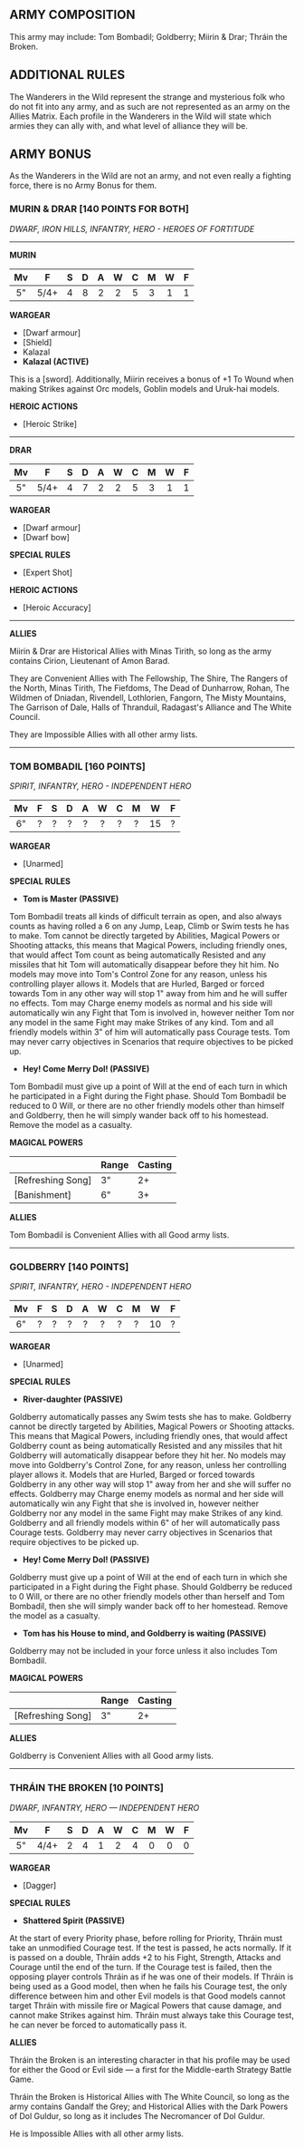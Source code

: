 ﻿## ARMY COMPOSITION

This army may include: Tom Bombadil; Goldberry; Miirin & Drar; Thráin the Broken.

## ADDITIONAL RULES

The Wanderers in the Wild represent the strange and mysterious folk who do not fit into any army, and as such are not represented as an army on the Allies Matrix. Each profile in the Wanderers in the Wild will state which armies they can ally with, and what level of alliance they will be.

## ARMY BONUS

As the Wanderers in the Wild are not an army, and not even really a fighting force, there is no Army Bonus for them.

<div class="unitCard" markdown>

### MURIN & DRAR [140 POINTS FOR BOTH]
*DWARF, IRON HILLS, INFANTRY, HERO - HEROES OF FORTITUDE*

---

**MURIN**

| Mv | F | S | D | A | W | C | M | W | F |
|:--:|:--:|:-:|:--:|:-:|:-:|:-:|:-:|:-:|:-:|
| 5" | 5/4+ | 4 | 8 | 2 | 2 | 5 | 3 | 1 | 1 |

**WARGEAR**

- [Dwarf armour]
- [Shield]
- Kalazal
- **Kalazal (ACTIVE)**

This is a [sword]. Additionally, Miirin receives a bonus of +1 To Wound when making Strikes against Orc models, Goblin models and Uruk-hai models.

**HEROIC ACTIONS**

- [Heroic Strike]

---

**DRAR**

| Mv | F | S | D | A | W | C | M | W | F |
|:--:|:--:|:-:|:--:|:-:|:-:|:-:|:-:|:-:|:-:|
| 5" | 5/4+ | 4 | 7 | 2 | 2 | 5 | 3 | 1 | 1 |

**WARGEAR**

- [Dwarf armour]
- [Dwarf bow]

**SPECIAL RULES**

- [Expert Shot]

**HEROIC ACTIONS**

- [Heroic Accuracy]

---

**ALLIES**

Miirin & Drar are Historical Allies with Minas Tirith, so long as the army contains Cirion, Lieutenant of Amon Barad.

They are Convenient Allies with The Fellowship, The Shire, The Rangers of the North, Minas Tirith, The Fiefdoms, The Dead of Dunharrow, Rohan, The Wildmen of Dniadan, Rivendell, Lothlorien, Fangorn, The Misty Mountains, The Garrison of Dale, Halls of Thranduil, Radagast's Alliance and The White Council.

They are Impossible Allies with all other army lists.

</div>

---

<div class="unitCard" markdown>

### TOM BOMBADIL [160 POINTS]
*SPIRIT, INFANTRY, HERO - INDEPENDENT HERO*

| Mv | F | S | D | A | W | C | M | W | F |
|:--:|:--:|:-:|:--:|:-:|:-:|:-:|:-:|:-:|:-:|
| 6" | ? | ? | ? | ? | ? | ? | ? | 15 | ? |

**WARGEAR**

- [Unarmed]

**SPECIAL RULES**

- **Tom is Master (PASSIVE)**

Tom Bombadil treats all kinds of difficult terrain as open, and also always counts as having rolled a 6 on any Jump, Leap, Climb or Swim tests he has to make. Tom cannot be directly targeted by Abilities, Magical Powers or Shooting attacks, this means that Magical Powers, including friendly ones, that would affect Tom count as being automatically Resisted and any missiles that hit Tom will automatically disappear before they hit him. No models may move into Tom's Control Zone for any reason, unless his controlling player allows it. Models that are Hurled, Barged or forced towards Tom in any other way will stop 1" away from him and he will suffer no effects. Tom may Charge enemy models as normal and his side will automatically win any Fight that Tom is involved in, however neither Tom nor any model in the same Fight may make Strikes of any kind. Tom and all friendly models within 3" of him will automatically pass Courage tests. Tom may never carry objectives in Scenarios that require objectives to be picked up.

- **Hey! Come Merry Dol! (PASSIVE)**

Tom Bombadil must give up a point of Will at the end of each turn in which he participated in a Fight during the Fight phase. Should Tom Bombadil be reduced to 0 Will, or there are no other friendly models other than himself and Goldberry, then he will simply wander back off to his homestead. Remove the model as a casualty.

**MAGICAL POWERS**

|     | **Range** | **Casting** |
| ---------------- | --------------- | ----------------- |
| [Refreshing Song] | 3"    | 2+    |
| [Banishment] | 6"    | 3+    |

**ALLIES**

Tom Bombadil is Convenient Allies with all Good army lists.

</div>

---

<div class="unitCard" markdown>

### GOLDBERRY [140 POINTS]
*SPIRIT, INFANTRY, HERO - INDEPENDENT HERO*

| Mv | F | S | D | A | W | C | M | W | F |
|:--:|:--:|:-:|:--:|:-:|:-:|:-:|:-:|:-:|:-:|
| 6" | ? | ? | ? | ? | ? | ? | ? | 10 | ? |

**WARGEAR**

- [Unarmed]

**SPECIAL RULES**

- **River-daughter (PASSIVE)**

Goldberry automatically passes any Swim tests she has to make. Goldberry cannot be directly targeted by Abilities, Magical Powers or Shooting attacks. This means that Magical Powers, including friendly ones, that would affect Goldberry count as being automatically Resisted and any missiles that hit Goldberry will automatically disappear before they hit her. No models may move into Goldberry's Control Zone, for any reason, unless her controlling player allows it. Models that are Hurled, Barged or forced towards Goldberry in any other way will stop 1" away from her and she will suffer no effects. Goldberry may Charge enemy models as normal and her side will automatically win any Fight that she is involved in, however neither Goldberry nor any model in the same Fight may make Strikes of any kind. Goldberry and all friendly models within 6" of her will automatically pass Courage tests. Goldberry may never carry objectives in Scenarios that require objectives to be picked
up.

- **Hey! Come Merry Dol! (PASSIVE)**

Goldberry must give up a point of Will at the end of each turn in which she participated in a Fight during the Fight phase. Should Goldberry be reduced to 0 Will, or there are no other friendly models other than herself and Tom Bombadil, then she will simply wander back off to her homestead. Remove the model as a casualty.

- **Tom has his House to mind, and Goldberry is waiting (PASSIVE)**

Goldberry may not be included in your force unless it also includes Tom Bombadil.

**MAGICAL POWERS**

|     | **Range** | **Casting** |
| ---------------- | --------------- | ----------------- |
| [Refreshing Song] | 3"    | 2+    |

**ALLIES**

Goldberry is Convenient Allies with all Good army lists.

</div>

---

<div class="unitCard" markdown>

### THRÁIN THE BROKEN [10 POINTS]
*DWARF, INFANTRY, HERO — INDEPENDENT HERO*

| Mv | F | S | D | A | W | C | M | W | F |
|:--:|:--:|:-:|:--:|:-:|:-:|:-:|:-:|:-:|:-:|
| 5" | 4/4+ | 2 | 4 | 1 | 2 | 4 | 0 | 0 | 0 |

**WARGEAR**

- [Dagger]

**SPECIAL RULES**

- **Shattered Spirit (PASSIVE)**

At the start of every Priority phase, before rolling for Priority, Thráin must take an unmodified Courage test. If the test is passed, he acts normally. If it is passed on a double, Thráin adds +2 to his Fight, Strength, Attacks and Courage until the end of the turn. If the Courage test is failed, then the opposing player controls Thráin as if he was one of their models. If Thráin is being used as a Good model, then when he fails his Courage test, the only difference between him and other Evil models is that Good models cannot target Thráin with missile fire or Magical Powers that cause damage, and cannot make Strikes against him. Thráin must always take this Courage test, he can never be forced to automatically pass it.

**ALLIES**

Thráin the Broken is an interesting character in that his profile may be used for either the Good or Evil side — a first for the Middle-earth Strategy Battle Game.

Thráin the Broken is Historical Allies with The White Council, so long as the army contains Gandalf the Grey; and Historical Allies with the Dark Powers of Dol Guldur, so long as it includes The Necromancer of Dol Guldur.

He is Impossible Allies with all other army lists.

</div>